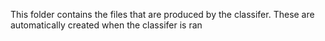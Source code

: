 This folder contains the files that are produced by the classifer. These are automatically created
when the classifer is ran
